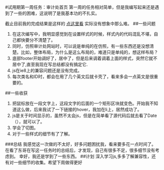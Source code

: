 #试用期第一周任务：审计处首页
第一周的任务相对简单，但是我编写起来还是遇到了一些的困难，这说明了是我基本功的不扎实。

截止目前我的完成结果是这样的 [点这里看](https://hobofire.github.io/work/week1/) 实际没有想象中那么难。
##一些问题
1. 在这次编写中，我明显感觉到在设置样式的时候，样式内的代码混乱不堪，自己都快要分不清楚了。
2. 同时，仿照审计处网站时，可以说是单纯的在仿照，有一些东西还是没想清楚。比如，整体布局，为什么是这么布局的，难道只是单纯的，想这样布局？
3. 底部footer开始调好了，居中了，但是后来调着调着上面的样式，突然它就不居中了,直至我现在写总结都没有搞定它.
4. js在ie8上的兼容问题还是没有完成。
5. 每次类名和ID时，都会在用了几个英文后就卡壳了，看来多会一点英文是很重要的。

##一些收获
1. 把鼠标放在一段文字上，这段文字的后面的一个矩形区块就变色。开始我不知道这么做，后来我试了一下链接的hover，我加在li上，居然成功了。
2. js是关于时间显示的，虽然不太会js，但是在简单看了源代码后就去看了Date（），就可以了。
3. 学会了切图。
4. 对于一些样式的细节有了了解。

###总结
我感觉这一次做的不太好，好多问题困扰我，看来要多花一点时间了。在看了东哥在写这一任务时的总结后，才发现，自己有很多不足，很多细节没有考虑到。
幸好，我还是学到了一些东西。
##计划
深入学习js,多多了解兼容性，还有对一些细节的收集。希望下周做得更好
